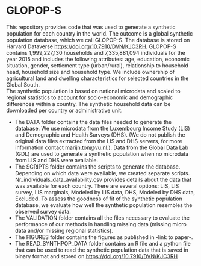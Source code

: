 # GLOPOP-S
This repository provides code that was used to generate a synthetic population for each country in the world. 
The outcome is a global synthetic population database, which we call GLOPOP-S. The database is stored on Harvard Dataverse https://doi.org/10.7910/DVN/KJC3RH. GLOPOP-S contains 1,999,227,130 households and 7,335,881,094 individuals for the year 2015 and includes the following attributes: age, education, economic situation, gender, settlement type (urban/rural), relationship to household head, household size and household type. We include ownership of agricultural land and dwelling characteristics for selected countries in the Global South.  
The synthetic population is based on national microdata and scaled to regional statistics to account for socio-economic and demographic differences within a country. The synthetic household data can be downloaded per country or administrative unit. 

- The DATA folder contains the data files needed to generate the database. We use microdata from the Luxembourg Income Study (LIS) and Demographic and Health Surveys (DHS). (We do not publish the original data files extracted from the LIS and DHS servers, for more information contact marijn.ton@vu.nl.). Data from the Global Data Lab (GDL) are used to generate a synthetic population when no microdata from LIS and DHS were available. 
- The SCRIPTS folder contains the scripts to generate the database. Depending on which data were available, we created separate scripts. Nr_individuals_data_availability.csv provides details about the data that was available for each country. There are several options: LIS, LIS survey, LIS marginals, Modeled by LIS data, DHS, Modeled by DHS data, Excluded.  To assess the goodness of fit of the synthetic population database, we evaluate how well the synthetic population resembles the observed survey data. 
- The VALIDATION folder contains all the files necessary to evaluate the performance of our methods in handling missing data (missing micro data and/or missing regional statistics). 
- The FIGURES folder contains the figures as published in -link to paper-.
- The READ_SYNTHPOP_DATA folder contains an R file and a python file that can be used to read the synthetic population data that is saved in binary format and stored on https://doi.org/10.7910/DVN/KJC3RH  


